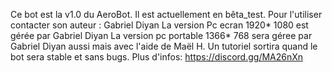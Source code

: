 Ce bot est la v1.0 du AeroBot.
Il est actuellement en bêta_test.
Pour l'utiliser contacter son auteur : Gabriel Diyan
La version Pc ecran 1920* 1080 est gérée par Gabriel Diyan
La version pc portable 1366* 768 sera géree par Gabriel Diyan aussi mais avec l'aide de Maël H.
Un tutoriel sortira quand le bot sera stable et sans bugs.
Plus d'infos: https://discord.gg/MA26nXn
